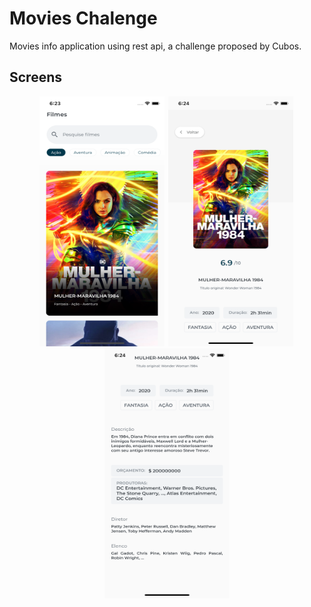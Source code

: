 # Movies Chalenge

Movies info application using rest api, a challenge proposed by Cubos.

## Screens

<div align="center">
	<img width="200" height="400" src="./screenshots/first.png" alt="Home"/><span style="padding-left:2px"></span>
    <img width="200" height="400" src="./screenshots/second.png" alt="Movie"/><span style="padding-left:2px"></span>
    <img width="200" height="400" src="./screenshots/third.png" alt="Movie"/>
</div>
